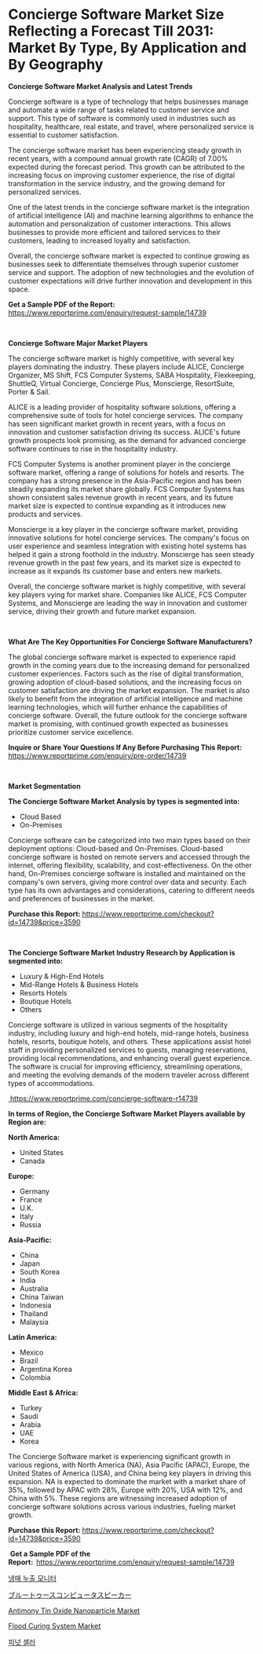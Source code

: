 <p><h1>Concierge Software Market Size Reflecting a Forecast Till 2031: Market By Type, By Application and By Geography</h1></p><p><strong>Concierge Software Market Analysis and Latest Trends</strong></p>
<p><p>Concierge software is a type of technology that helps businesses manage and automate a wide range of tasks related to customer service and support. This type of software is commonly used in industries such as hospitality, healthcare, real estate, and travel, where personalized service is essential to customer satisfaction.</p><p>The concierge software market has been experiencing steady growth in recent years, with a compound annual growth rate (CAGR) of 7.00% expected during the forecast period. This growth can be attributed to the increasing focus on improving customer experience, the rise of digital transformation in the service industry, and the growing demand for personalized services.</p><p>One of the latest trends in the concierge software market is the integration of artificial intelligence (AI) and machine learning algorithms to enhance the automation and personalization of customer interactions. This allows businesses to provide more efficient and tailored services to their customers, leading to increased loyalty and satisfaction.</p><p>Overall, the concierge software market is expected to continue growing as businesses seek to differentiate themselves through superior customer service and support. The adoption of new technologies and the evolution of customer expectations will drive further innovation and development in this space.</p></p>
<p><strong>Get a Sample PDF of the Report:&nbsp;</strong> <a href="https://www.reportprime.com/enquiry/request-sample/14739">https://www.reportprime.com/enquiry/request-sample/14739</a></p>
<p>&nbsp;</p>
<p><strong>Concierge Software Major Market Players</strong></p>
<p><p>The concierge software market is highly competitive, with several key players dominating the industry. These players include ALICE, Concierge Organizer, MS Shift, FCS Computer Systems, SABA Hospitality, Flexkeeping, ShuttleQ, Virtual Concierge, Concierge Plus, Monscierge, ResortSuite, Porter & Sail.</p><p>ALICE is a leading provider of hospitality software solutions, offering a comprehensive suite of tools for hotel concierge services. The company has seen significant market growth in recent years, with a focus on innovation and customer satisfaction driving its success. ALICE's future growth prospects look promising, as the demand for advanced concierge software continues to rise in the hospitality industry.</p><p>FCS Computer Systems is another prominent player in the concierge software market, offering a range of solutions for hotels and resorts. The company has a strong presence in the Asia-Pacific region and has been steadily expanding its market share globally. FCS Computer Systems has shown consistent sales revenue growth in recent years, and its future market size is expected to continue expanding as it introduces new products and services.</p><p>Monscierge is a key player in the concierge software market, providing innovative solutions for hotel concierge services. The company's focus on user experience and seamless integration with existing hotel systems has helped it gain a strong foothold in the industry. Monscierge has seen steady revenue growth in the past few years, and its market size is expected to increase as it expands its customer base and enters new markets.</p><p>Overall, the concierge software market is highly competitive, with several key players vying for market share. Companies like ALICE, FCS Computer Systems, and Monscierge are leading the way in innovation and customer service, driving their growth and future market expansion.</p></p>
<p>&nbsp;</p>
<p><strong>What Are The Key Opportunities For Concierge Software Manufacturers?</strong></p>
<p><p>The global concierge software market is expected to experience rapid growth in the coming years due to the increasing demand for personalized customer experiences. Factors such as the rise of digital transformation, growing adoption of cloud-based solutions, and the increasing focus on customer satisfaction are driving the market expansion. The market is also likely to benefit from the integration of artificial intelligence and machine learning technologies, which will further enhance the capabilities of concierge software. Overall, the future outlook for the concierge software market is promising, with continued growth expected as businesses prioritize customer service excellence.</p></p>
<p><strong>Inquire or Share Your Questions If Any Before Purchasing This Report:</strong> <a href="https://www.reportprime.com/enquiry/pre-order/14739">https://www.reportprime.com/enquiry/pre-order/14739</a></p>
<p>&nbsp;</p>
<p><strong>Market Segmentation</strong></p>
<p><strong>The Concierge Software Market Analysis by types is segmented into:</strong></p>
<p><ul><li>Cloud Based</li><li>On-Premises</li></ul></p>
<p><p>Concierge software can be categorized into two main types based on their deployment options: Cloud-based and On-Premises. Cloud-based concierge software is hosted on remote servers and accessed through the internet, offering flexibility, scalability, and cost-effectiveness. On the other hand, On-Premises concierge software is installed and maintained on the company's own servers, giving more control over data and security. Each type has its own advantages and considerations, catering to different needs and preferences of businesses in the market.</p></p>
<p><strong>Purchase this Report:&nbsp;</strong><a href="https://www.reportprime.com/checkout?id=14739&price=3590">https://www.reportprime.com/checkout?id=14739&price=3590</a></p>
<p>&nbsp;</p>
<p><strong>The Concierge Software Market Industry Research by Application is segmented into:</strong></p>
<p><ul><li>Luxury & High-End Hotels</li><li>Mid-Range Hotels & Business Hotels</li><li>Resorts Hotels</li><li>Boutique Hotels</li><li>Others</li></ul></p>
<p><p>Concierge software is utilized in various segments of the hospitality industry, including luxury and high-end hotels, mid-range hotels, business hotels, resorts, boutique hotels, and others. These applications assist hotel staff in providing personalized services to guests, managing reservations, providing local recommendations, and enhancing overall guest experience. The software is crucial for improving efficiency, streamlining operations, and meeting the evolving demands of the modern traveler across different types of accommodations.</p></p>
<p><a href="https://www.reportprime.com/concierge-software-r14739">&nbsp;https://www.reportprime.com/concierge-software-r14739</a></p>
<p><strong>In terms of Region, the Concierge Software Market Players available by Region are:</strong></p>
<p>
    <p> <strong> North America: </strong>
        <ul>
            <li>United States</li>
            <li>Canada</li>
        </ul>
        </p> 
    <p> <strong> Europe: </strong>
        <ul>
            <li>Germany</li>
            <li>France</li>
            <li>U.K.</li>
            <li>Italy</li>
            <li>Russia</li>
        </ul>
        </p> 
    <p> <strong> Asia-Pacific: </strong>
        <ul>
            <li>China</li>
            <li>Japan</li>
            <li>South Korea</li>
            <li>India</li>
            <li>Australia</li>
            <li>China Taiwan</li>
            <li>Indonesia</li>
            <li>Thailand</li>
            <li>Malaysia</li>
        </ul>
        </p> 
    <p> <strong> Latin America: </strong>
        <ul>
            <li>Mexico</li>
            <li>Brazil</li>
            <li>Argentina Korea</li>
            <li>Colombia</li>
        </ul>
        </p> 
    <p> <strong> Middle East & Africa: </strong>
        <ul>
            <li>Turkey</li>
            <li>Saudi</li>
            <li>Arabia</li>
            <li>UAE</li>
            <li>Korea</li>
        </ul>
    </p>
    </p>
<p><p>The Concierge Software market is experiencing significant growth in various regions, with North America (NA), Asia Pacific (APAC), Europe, the United States of America (USA), and China being key players in driving this expansion. NA is expected to dominate the market with a market share of 35%, followed by APAC with 28%, Europe with 20%, USA with 12%, and China with 5%. These regions are witnessing increased adoption of concierge software solutions across various industries, fueling market growth.</p></p>
<p><strong>Purchase this Report: </strong><a href="https://www.reportprime.com/checkout?id=14739&price=3590">https://www.reportprime.com/checkout?id=14739&price=3590</a></p>
<p>&nbsp;<strong>Get a Sample PDF of the Report:&nbsp;&nbsp;</strong><a href="https://www.reportprime.com/enquiry/request-sample/14739">https://www.reportprime.com/enquiry/request-sample/14739</a></p>
<p><strong></strong></p>
<p><p><a href="https://medium.com/@earnesteidenreichja/%EB%83%89%EB%A7%A4-%EB%88%84%EC%B6%9C-%EB%AA%A8%EB%8B%88%ED%84%B0-%EC%8B%9C%EC%9E%A5-%EC%8B%9C%EC%9E%A5-%EC%84%B8%EB%B6%84%ED%99%94-%EC%A7%80%EB%A6%AC%EC%A0%81-%EC%A7%80%EC%97%AD-%EB%B0%8F-2031%EB%85%84%EA%B9%8C%EC%A7%80%EC%9D%98-%EC%8B%9C%EC%9E%A5-%EC%A0%84%EB%A7%9D-bb05a5bf8e7e">냉매 누출 모니터</a></p><p><a href="https://medium.com/@mad.jake/bluetooth-%E3%82%B3%E3%83%B3%E3%83%94%E3%83%A5%E3%83%BC%E3%82%BF%E3%83%BC%E3%82%B9%E3%83%94%E3%83%BC%E3%82%AB%E3%83%BC%E7%94%A3%E6%A5%AD%E5%88%86%E6%9E%90%E3%83%AC%E3%83%9D%E3%83%BC%E3%83%88-%E3%82%A2%E3%83%97%E3%83%AA%E3%82%B1%E3%83%BC%E3%82%B7%E3%83%A7%E3%83%B3-%E5%9C%B0%E5%9F%9F-%E7%AB%B6%E4%BA%89%E6%88%A6%E7%95%A5%E3%81%AB%E3%82%88%E3%82%8B%E5%B8%82%E5%A0%B4%E8%A6%8F%E6%A8%A1-%E3%82%B7%E3%82%A7%E3%82%A2-%E3%83%88%E3%83%AC%E3%83%B3%E3%83%89-2024%E5%B9%B4-2031%E5%B9%B4-394eb5eab063">ブルートゥースコンピュータスピーカー</a></p><p><a href="https://medium.com/@kelleebernier1851/strategic-insights-into-global-antimony-tin-oxide-nanoparticle-market-trends-2024-2031-covered-cf8d1fef3f2f">Antimony Tin Oxide Nanoparticle Market</a></p><p><a href="https://www.linkedin.com/pulse/flood-curing-system-industry-analysis-report-its-market-size-vmhse?trackingId=Tt1hP3Da07HlK8%2FMQ3mpcg%3D%3D">Flood Curing System Market</a></p><p><a href="https://medium.com/@josefarice/%EB%95%85%EC%BD%A9-%EA%BB%8D%EC%A7%88-%EC%A0%9C%EA%B1%B0%EA%B8%B0-%EC%8B%9C%EC%9E%A5-%EA%B0%9C%EC%9A%94-2024%EB%85%84%EB%B6%80%ED%84%B0-2031%EB%85%84%EA%B9%8C%EC%A7%80%EC%9D%98-%EC%84%B8%EA%B3%84-%EC%8B%9C%EC%9E%A5-%EB%8F%99%ED%96%A5-%EB%B0%8F-%EC%A0%84%EB%A7%9D-b215ade6b27d">피넛 셸러</a></p></p>
